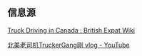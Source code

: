 ## 信息源

[Truck Driving in Canada : British Expat Wiki](https://britishexpats.com/wiki/Truck_Driving_in_Canada)

[北美老司机TruckerGang刚 vlog - YouTube](https://www.youtube.com/@truckergangvlog5727)
